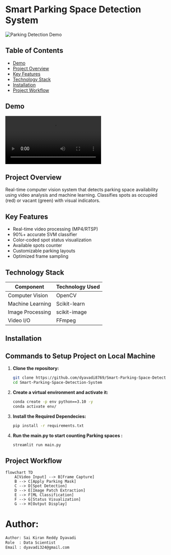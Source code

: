# Smart Parking Space Detection System

![Parking Detection Demo](demo.gif)

## Table of Contents
- [Demo](#demo)
- [Project Overview](#project-overview)
- [Key Features](#key-features)
- [Technology Stack](#technology-stack)
- [Installation](#installation)
- [Project Workflow](#project-workflow)


## Demo

![Demo](demo/parking.mp4)


## Project Overview
Real-time computer vision system that detects parking space availability using video analysis and machine learning. Classifies spots as occupied (red) or vacant (green) with visual indicators.

## Key Features
- Real-time video processing (MP4/RTSP)
- 90%+ accurate SVM classifier
- Color-coded spot status visualization
- Available spots counter
- Customizable parking layouts
- Optimized frame sampling

## Technology Stack
| Component               | Technology Used |
|-------------------------|-----------------|
| Computer Vision         | OpenCV          |
| Machine Learning        | Scikit-learn    |
| Image Processing        | scikit-image    |
| Video I/O               | FFmpeg          |

## Installation

## Commands to Setup Project on Local Machine

1. **Clone the repository:**
   ```bash
   git clone https://github.com/dyavadi8769/Smart-Parking-Space-Detection-System.git
   cd Smart-Parking-Space-Detection-System
2.  **Create a virtual environment and activate it:**
    ```bash
    conda create -p env python==3.10 -y
    conda activate env/ 
3.  **Install the Required Dependecies:**
    ```bash
    pip install -r requirements.txt
4. **Run the main.py to start counting Parking spaces :**
    ```bash
    streamlit run main.py
## Project Workflow

```mermaid
flowchart TD
    A[Video Input] --> B[Frame Capture]
    B --> C[Apply Parking Mask]
    C --> D[Spot Detection]
    D --> E[Image Patch Extraction]
    E --> F[ML Classification]
    F --> G[Status Visualization]
    G --> H[Output Display]
```

  
# Author:

```bash
Author: Sai Kiran Reddy Dyavadi
Role  : Data Scientist
Email : dyavadi324@gmail.com
```
